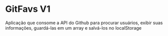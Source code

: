 # GitFavs V1

Aplicação que consome a API do Github para procurar usuários, exibir suas informações, guardá-las em um array e salvá-los no localStorage